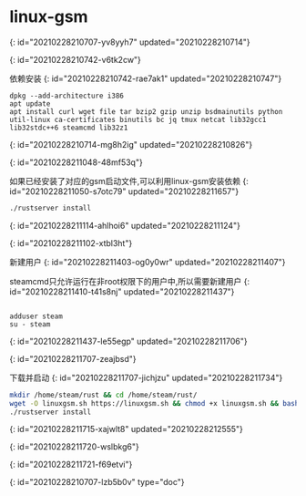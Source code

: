 # linux-gsm
{: id="20210228210707-yv8yyh7" updated="20210228210714"}

{: id="20210228210742-v6tk2cw"}

依赖安装
{: id="20210228210742-rae7ak1" updated="20210228210747"}

```
dpkg --add-architecture i386
apt update
apt install curl wget file tar bzip2 gzip unzip bsdmainutils python util-linux ca-certificates binutils bc jq tmux netcat lib32gcc1 lib32stdc++6 steamcmd lib32z1
```
{: id="20210228210714-mg8h2ig" updated="20210228210826"}

{: id="20210228211048-48mf53q"}

如果已经安装了对应的gsm启动文件,可以利用linux-gsm安装依赖
{: id="20210228211050-s7otc79" updated="20210228211657"}

```bash
./rustserver install
```
{: id="20210228211114-ahlhoi6" updated="20210228211124"}

{: id="20210228211102-xtbl3ht"}

新建用户
{: id="20210228211403-og0y0wr" updated="20210228211407"}

steamcmd只允许运行在非root权限下的用户中,所以需要新建用户
{: id="20210228211410-t41s8nj" updated="20210228211437"}

```

adduser steam
su - steam

```
{: id="20210228211437-le55egp" updated="20210228211706"}

{: id="20210228211707-zeajbsd"}

下载并启动
{: id="20210228211707-jichjzu" updated="20210228211734"}

```bash
mkdir /home/steam/rust && cd /home/steam/rust/
wget -O linuxgsm.sh https://linuxgsm.sh && chmod +x linuxgsm.sh && bash linuxgsm.sh rustserver
./rustserver install
```
{: id="20210228211715-xajwlt8" updated="20210228212555"}

{: id="20210228211720-wslbkg6"}

{: id="20210228211721-f69etvi"}


{: id="20210228210707-lzb5b0v" type="doc"}
